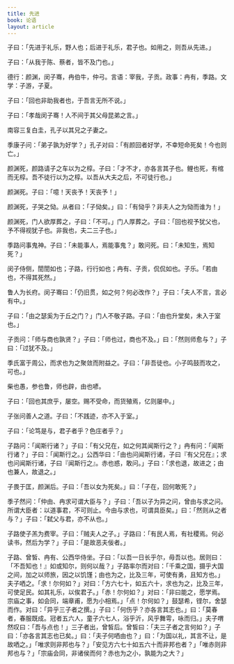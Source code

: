 ```yaml
---
title: 先进
book: 论语
layout: article
---
```


子曰：「先进于礼乐，野人也；后进于礼乐，君子也。如用之，则吾从先进。」

子曰：「从我于陈、蔡者，皆不及门也。」

德行：颜渊，闵子骞，冉伯牛，仲弓。言语：宰我，子贡。政事：冉有，季路。文学：子游，子夏。

子曰：「回也非助我者也，于吾言无所不说。」

子曰：「孝哉闵子骞！人不间于其父母昆弟之言。」

南容三复白圭，孔子以其兄之子妻之。

季康子问：「弟子孰为好学？」孔子对曰：「有颜回者好学，不幸短命死矣！今也则亡。」

颜渊死，颜路请子之车以为之椁。子曰：「才不才，亦各言其子也。鲤也死，有棺而无椁。吾不徒行以为之椁。以吾从大夫之后，不可徒行也。」

颜渊死。子曰：「噫！天丧予！天丧予！」

颜渊死，子哭之恸。从者曰：「子恸矣。」曰：「有恸乎？非夫人之为恸而谁为！」

颜渊死，门人欲厚葬之，子曰：「不可。」门人厚葬之。子曰：「回也视予犹父也，予不得视犹子也。非我也，夫二三子也。」

季路问事鬼神。子曰：「未能事人，焉能事鬼？」敢问死。曰：「未知生，焉知死？」

闵子侍侧，誾誾如也；子路，行行如也；冉有、子贡，侃侃如也。子乐。「若由也，不得其死然。」

鲁人为长府。闵子骞曰：「仍旧贯，如之何？何必改作？」子曰：「夫人不言，言必有中。」

子曰：「由之瑟奚为于丘之门？」门人不敬子路。子曰：「由也升堂矣，未入于室也。」

子贡问：「师与商也孰贤？」子曰：「师也过，商也不及。」曰：「然则师愈与？」子曰：「过犹不及。」

季氏富于周公，而求也为之聚敛而附益之。子曰：「非吾徒也。小子鸣鼓而攻之，可也。」

柴也愚，参也鲁，师也辟，由也喭。

子曰：「回也其庶乎，屡空。赐不受命，而货殖焉，亿则屡中。」

子张问善人之道。子曰：「不践迹，亦不入于室。」

子曰：「论笃是与，君子者乎？色庄者乎？」

子路问：「闻斯行诸？」子曰：「有父兄在，如之何其闻斯行之？」冉有问：「闻斯行诸？」子曰：「闻斯行之。」公西华曰：「由也问闻斯行诸，子曰『有父兄在』；求也问闻斯行诸，子曰『闻斯行之』。赤也惑，敢问。」子曰：「求也退，故进之；由也兼人，故退之。」

子畏于匡，颜渊后。子曰：「吾以女为死矣。」曰：「子在，回何敢死？」

季子然问：「仲由、冉求可谓大臣与？」子曰：「吾以子为异之问，曾由与求之问。所谓大臣者：以道事君，不可则止。今由与求也，可谓具臣矣。」曰：「然则从之者与？」子曰：「弑父与君，亦不从也。」

子路使子羔为费宰。子曰：「贼夫人之子。」子路曰：「有民人焉，有社稷焉。何必读书，然后为学？」子曰：「是故恶夫佞者。」

子路、曾皙、冉有、公西华侍坐。子曰：「以吾一日长乎尔，毋吾以也。居则曰：「不吾知也！』如或知尔，则何以哉？」子路率尔而对曰：「千乘之国，摄乎大国之间，加之以师旅，因之以饥馑；由也为之，比及三年，可使有勇，且知方也。」夫子哂之。「求！尔何如？」对曰：「方六七十，如五六十，求也为之，比及三年，可使足民。如其礼乐，以俟君子。」「赤！尔何如？」对曰：「非曰能之，愿学焉。宗庙之事，如会同，端章甫，愿为小相焉。」「点！尔何如？」鼓瑟希，铿尔，舍瑟而作。对曰：「异乎三子者之撰。」子曰：「何伤乎？亦各言其志也。」曰：「莫春者，春服既成。冠者五六人，童子六七人，浴乎沂，风乎舞雩，咏而归。」夫子喟然叹曰：「吾与点也！」三子者出，曾皙后。曾皙曰：「夫三子者之言何如？」子曰：「亦各言其志也已矣。」曰：「夫子何哂由也？」曰：「为国以礼，其言不让，是故哂之。」「唯求则非邦也与？」「安见方六七十如五六十而非邦也者？」「唯赤则非邦也与？」「宗庙会同，非诸侯而何？赤也为之小，孰能为之大？」

